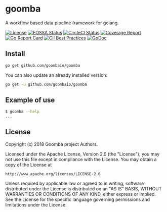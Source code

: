 # goomba

A workflow based data pipeline framework for golang.

[![License][License-Image]][License-URL]
[![FOSSA Status][FOSSA-Image]][FOSSA-URL]
[![CircleCI Status][CircleCI-Image]][CircleCI-URL]
[![Coverage Report][Coverage-Image]][Coverage-URL]
[![Go Report Card][GoReportCard-Image]][GoReportCard-URL]
[![CII Best Practices][CII-Image]][CII-URL]
[![GoDoc][GoDoc-Image]][GoDoc-URL]

## Install

```bash
go get github.com/goombaio/goomba
```

You can also update an already installed version:

```bash
go get -u github.com/goombaio/goomba
```

## Example of use

```sh
$ goomba --help
...
```

## License

Copyright (c) 2018 Goomba project Authors.

Licensed under the Apache License, Version 2.0 (the "License");
you may not use this file except in compliance with the License.
You may obtain a copy of the License at

    http://www.apache.org/licenses/LICENSE-2.0

Unless required by applicable law or agreed to in writing, software
distributed under the License is distributed on an "AS IS" BASIS,
WITHOUT WARRANTIES OR CONDITIONS OF ANY KIND, either express or implied.
See the License for the specific language governing permissions and
limitations under the License.

[License-Image]: https://img.shields.io/badge/License-Apache-blue.svg
[License-URL]: http://opensource.org/licenses/Apache
[FOSSA-Image]: https://app.fossa.io/api/projects/git%2Bgithub.com%2Fgoombaio%2Fgoomba.svg?type=shield
[FOSSA-URL]: https://app.fossa.io/projects/git%2Bgithub.com%2Fgoombaio%2Fgoomba?ref=badge_shield
[CircleCI-Image]: https://circleci.com/gh/goombaio/goomba.svg?style=svg
[CircleCI-URL]: https://circleci.com/gh/goombaio/goomba
[Coverage-Image]: https://codecov.io/gh/goombaio/goomba/branch/master/graph/badge.svg
[Coverage-URL]: https://codecov.io/gh/goombaio/goomba
[GoReportCard-Image]: https://goreportcard.com/badge/github.com/goombaio/goomba
[GoReportCard-URL]: https://goreportcard.com/report/github.com/goombaio/goomba
[CII-Image]: https://bestpractices.coreinfrastructure.org/projects/2184/badge
[CII-URL]: https://bestpractices.coreinfrastructure.org/projects/2184
[GoDoc-Image]: https://godoc.org/github.com/goombaio/goomba?status.svg
[GoDoc-URL]: http://godoc.org/github.com/goombaio/goomba
